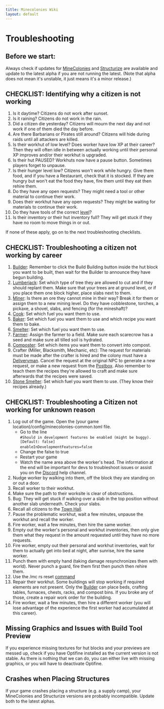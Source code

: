 ```yaml
---
title: Minecolonies Wiki
layout: default
---
```



# Troubleshooting

## Before we start:

  Always check if updates for [MineColonies](https://www.curseforge.com/minecraft/mc-mods/minecolonies/files/all) and [Structurize](https://www.curseforge.com/minecraft/mc-mods/structurize/files/all) are available and update to the latest alpha if you are not running the latest. (Note that alpha does not mean it's unstable, it just means it's a minor release.)
  

## CHECKLIST: Identifying why a citizen is not working

  1. Is it daytime? Citizens do not work after sunset.
  2. Is it raining? Citizens do not work in the rain.
  3. Did a citizen die yesterday? Citizens will mourn the next day and not work if one of them died the day before.
  4. Are there Barbarians or Pirates still around? Citizens will hide during raids until all attackers are killed.
  5. Is their workhut of low level? Does worker have low XP at their career? Then they will often idle in between actually working until their personal XP improves and/or their workhut is upgraded.
  6. Is their hut PAUSED? Workhuts now have a pause button. Sometimes players forget to unpause.
  7. Is their hunger level low? Citizens won't work while hungry. Give them food, and if you have a Restaurant, check that it is stocked. If they are hungry but won't eat the food they have, fire them until they eat then rehire them.
  8. Do they have any open requests? They might need a tool or other material to continue their work.
  9. Does their workhut have any open requests? They might be waiting for materials to continue their work.
  10. Do they have tools of the correct [level](../../source/systems/worker)? 
  11. Is their inventory or their hut inventory full? They will get stuck if they have no room to move things in or out.
  
If none of these apply, go on to the next troubleshooting checklists.  

## CHECKLIST: Troubleshooting a citizen not working by career
  1. [Builder](../../source/workers/builder): Remember to click the Build Building button inside the hut block you want to be built, then wait for the Builder to announce they have begun building.
  2. [Lumberjack](../../source/workers/lumberjack): Set which type of tree they are allowed to cut and if they should replant them. Make sure that your trees are at ground level, or if you place them one block higher, place slabs next to them.
  3. [Miner](../../source/workers/miner): Is there an ore they cannot mine in their way? Break it for them or assign them to a new mining level. Do they have cobblestone, torches, a pickaxe, a shovel, slabs, and fencing (for the mineshaft)?
  4. [Cook](../../source/workers/cook): Set which fuel you want them to use.
  5. [Baker](../../source/workers/baker): Set which fuel you want them to use and which recipe you want them to bake.
  6. [Smelter](../../source/workers/smelter): Set which fuel you want them to use.
  7. [Farmer](../../source/workers/farmer): Assign the farmer to a field. Make sure each scarecrow has a seed and make sure all tilled soil is hydrated.
  8. [Composter](../../source/workers/composter): Set which items you want them to convert into compost.
  9. Crafter (Miller, Blacksmith, Mechanic, etc): The request for materials must be made after the crafter is hired and the colony must have a [Deliveryman](../../source/workers/deliveryman). Cancel the request at the original NPC to generate a new request, or make a new request from the [Postbox](../../source/items/postbox). Also remember to teach them the recipes they're allowed to craft and make sure afterwards that the recipes were saved.
  10. [Stone Smelter](../../source/workers/stonesmelter): Set which fuel you want them to use. (They know their recipes already.)  

## CHECKLIST: Troubleshooting a Citizen not working for unknown reason
  1. Log out of the game. Open the (your game location)/config/minecolonies-common.toml file.
      * Go to the line<br> 
      `#Should in development features be enabled (might be buggy). [Default: false]`<br>
      `enableInDevelopmentFeatures=false`
      * Change the false to true
      * Restart your game
      * Watch the name area above the worker's head. The information at the end will be important for devs to troubleshoot issues or assist you on the [Discord](discord.minecolonies.com) help channel.
  2. Nudge worker by walking into them, off the block they are standing on or out a door.
  3. Recall worker to their workhut.
  4. Make sure the path to their worksite is clear of obstructions.
  5. Bug: They will get stuck if walking over a slab in the top position without another slab underneath. Check your slabs.
  6. Recall all citizens to the [Town Hall](../../source/buildings/townhall).
  7. Pause the problematic workhut, wait a few minutes, unpause the workhut and recall the worker.
  8. Fire worker, wait a few minutes, then hire the same worker.
  9. Empty out the worker's personal and workhut inventories, then only give them what they request in the amount requested until they have no more requests.
  10. Fire worker, empty out their personal and workhut inventories, wait for them to actually get into bed at night, after sunrise, hire the same worker.
  11. Punch them with empty hand (taking damage resynchronizes them with world). Never punch a guard, fire them first then punch then rehire them.
  12. Use the /mc rs reset [command](../../source/systems/commands)
  13. Repair their workhut. Some buildings will stop working if required elements are not present. Only the [Builder](../../source/workers/builder) can place beds, crafting tables, furnaces, chests, racks, and compost bins. If you broke any of those, create a repair work order for the building.
  14. Fire worker, wait a few minutes, then hire a different worker (you will lose advantage of the experience the first worker had accumulated at this career).

## Missing Graphics and Issues with Build Tool Preview
  If you experience missing textures for hut blocks and your previews are messed up, check if you have Optifine installed as the current version is not stable.
  As there is nothing that we can do, you can either live with missing graphics, or you will have to deactivate Optifine.

## Crashes when Placing Structures
  If your game crashes placing a structure (e.g. a supply camp), your MineColonies and Structurize versions are probably incompatible. Update both to the latest alphas.
